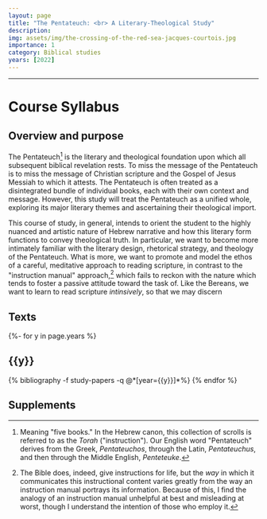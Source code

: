 ```yaml
---
layout: page
title: "The Pentateuch: <br> A Literary-Theological Study"
description:
img: assets/img/the-crossing-of-the-red-sea-jacques-courtois.jpg
importance: 1
category: Biblical studies
years: [2022]
---
```


***

# Course Syllabus

## Overview and purpose

The Pentateuch[^1] is the literary and theological foundation upon which all subsequent biblical revelation rests. To miss the message of the Pentateuch is to miss the message of Christian scripture and the Gospel of Jesus Messiah to which it attests. The Pentateuch is often treated as a disintegrated bundle of individual books, each with their own context and message. However, this study will treat the Pentateuch as a unified whole, exploring its major literary themes and ascertaining their theological import. 

This course of study, in general, intends to orient the student to the highly nuanced and artistic nature of Hebrew narrative and how this literary form functions to convey theological truth. In particular, we want to become more intimately familiar with the literary design, rhetorical strategy, and theology of the Pentateuch. What is more, we want to promote and model the ethos of a careful, meditative approach to reading scripture, in contrast to the "instruction manual" approach,[^2] which fails to reckon with the nature   which tends to foster a passive attitude toward the task of. Like the Bereans, we want to learn to read scripture *intinsively*, so that we may discern 


## Texts

<!-- _pages/publications.md -->
<div class="publications">

{%- for y in page.years %}
  <h2 class="year">{{y}}</h2>
  {% bibliography -f study-papers -q @*[year={{y}}]*%}
{% endfor %}

</div>

## Supplements


[^1]: Meaning "five books." In the Hebrew canon, this collection of scrolls is referred to as the *Torah* ("instruction"). Our English word "Pentateuch" derives from the Greek, *Pentateuchos*, through the Latin, *Pentateuchus*, and then through the Middle English, *Penteteuke*.
[^2]: The Bible does, indeed, give instructions for life, but the *way* in which it communicates this instructional content varies greatly from the way an instruction manual portrays its information. Because of this, I find the analogy of an instruction manual unhelpful at best and misleading at worst, though I understand the intention of those who employ it.
